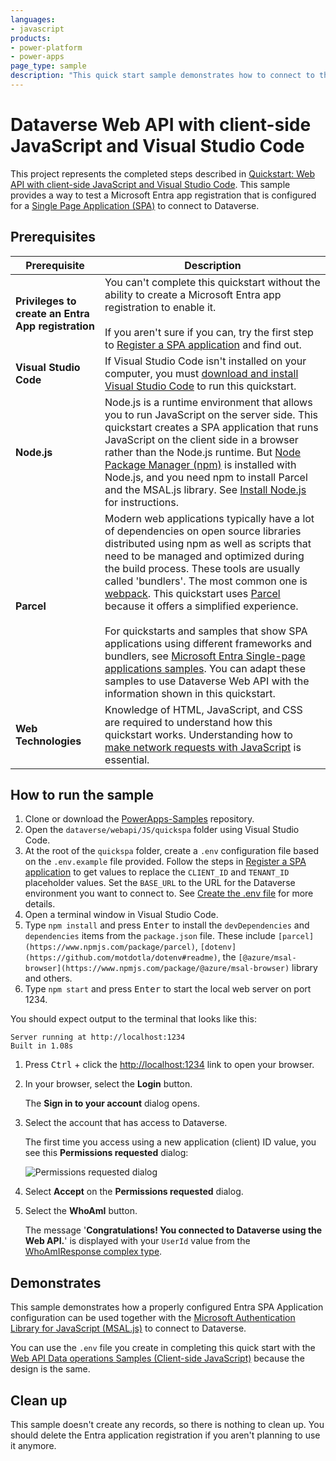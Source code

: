 ```yaml
---
languages:
- javascript
products:
- power-platform
- power-apps
page_type: sample
description: "This quick start sample demonstrates how to connect to the Dataverse Web API using a SPA application."
---
```

# Dataverse Web API with client-side JavaScript and Visual Studio Code

This project represents the completed steps described in [Quickstart: Web API with client-side JavaScript and Visual Studio Code](https://learn.microsoft.com/power-apps/developer/data-platform/webapi/quick-start-js-spa). This sample provides a way to test a Microsoft Entra app registration that is configured for a [Single Page Application (SPA)](https://developer.mozilla.org/docs/Glossary/SPA) to connect to Dataverse.


## Prerequisites

| Prerequisite | Description |
|--------------|-------------|
| **Privileges to create an Entra App registration** | You can't complete this quickstart without the ability to create a Microsoft Entra app registration to enable it.<br /><br /> If you aren't sure if you can, try the first step to [Register a SPA application](https://learn.microsoft.com/power-apps/developer/data-platform/webapi/quick-start-js-spa#register-a-spa-application) and find out. |
| **Visual Studio Code** | If Visual Studio Code isn't installed on your computer, you must [download and install Visual Studio Code](https://code.visualstudio.com/download) to run this quickstart. |
| **Node.js** | Node.js is a runtime environment that allows you to run JavaScript on the server side. This quickstart creates a SPA application that runs JavaScript on the client side in a browser rather than the Node.js runtime. But [Node Package Manager (npm)](https://www.npmjs.com/) is installed with Node.js, and you need npm to install Parcel and the MSAL.js library. See [Install Node.js](https://learn.microsoft.com/power-apps/developer/data-platform/webapi/quick-start-js-spa#install-nodejs) for instructions.|
| **Parcel** | Modern web applications typically have a lot of dependencies on open source libraries distributed using npm as well as scripts that need to be managed and optimized during the build process. These tools are usually called 'bundlers'. The most common one is [webpack](https://webpack.js.org/). This quickstart uses [Parcel](https://parceljs.org/) because it offers a simplified experience. <br /><br />For quickstarts and samples that show SPA applications using different frameworks and bundlers, see [Microsoft Entra Single-page applications samples](https://learn.microsoft.com/entra/identity-platform/sample-v2-code#single-page-applications). You can adapt these samples to use Dataverse Web API with the information shown in this quickstart.|
| **Web Technologies** | Knowledge of HTML, JavaScript, and CSS are required to understand how this quickstart works. Understanding how to [make network requests with JavaScript](https://developer.mozilla.org/docs/Learn_web_development/Core/Scripting/Network_requests) is essential. |


## How to run the sample

1. Clone or download the [PowerApps-Samples](https://github.com/microsoft/PowerApps-Samples) repository.
1. Open the `dataverse/webapi/JS/quickspa` folder using Visual Studio Code.
1. At the root of the `quickspa` folder, create a `.env` configuration file based on the `.env.example` file provided. Follow the steps in [Register a SPA application](https://learn.microsoft.com/power-apps/developer/data-platform/webapi/quick-start-js-spa#register-a-spa-application) to get values to replace the `CLIENT_ID` and `TENANT_ID` placeholder values. Set the `BASE_URL` to the URL for the Dataverse environment you want to connect to. See [Create the .env file](https://learn.microsoft.com/power-apps/developer/data-platform/webapi/quick-start-js-spa#create-the-env-file) for more details.
1. Open a terminal window in Visual Studio Code.
1. Type `npm install` and press <kbd>Enter</kbd> to install the `devDependencies` and `dependencies` items from the `package.json` file. These include `[parcel](https://www.npmjs.com/package/parcel)`, `[dotenv](https://github.com/motdotla/dotenv#readme)`, the `[@azure/msal-browser](https://www.npmjs.com/package/@azure/msal-browser)` library and others.
1. Type `npm start` and press <kbd>Enter</kbd> to start the local web server on port 1234.

 You should expect output to the terminal that looks like this:

   ```
   Server running at http://localhost:1234
   Built in 1.08s
   ```

1. Press <kbd>Ctrl</kbd> + click the [http://localhost:1234](http://localhost:1234) link to open your browser.
1. In your browser, select the **Login** button.

   The **Sign in to your account** dialog opens.

1. Select the account that has access to Dataverse.

   The first time you access using a new application (client) ID value, you see this **Permissions requested** dialog:

   ![Permissions requested dialog](https://learn.microsoft.com/power-apps/developer/data-platform/webapi/media/dataverse-web-api-quickstart-spa-permissions-requested.png)

1. Select **Accept** on the **Permissions requested** dialog.
1. Select the **WhoAmI** button.

   The message '**Congratulations! You connected to Dataverse using the Web API.**' is displayed with your `UserId` value from the [WhoAmIResponse complex type](https://learn.microsoft.com/power-apps/developer/data-platform/webapi/reference/whoamiresponse).

## Demonstrates

This sample demonstrates how a properly configured Entra SPA Application configuration can be used together with the [Microsoft Authentication Library for JavaScript (MSAL.js)](https://learn.microsoft.com/javascript/api/overview/msal-overview) to connect to Dataverse.

You can use the `.env` file you create in completing this quick start with the [Web API Data operations Samples (Client-side JavaScript)](https://learn.microsoft.com/power-apps/developer/data-platform/webapi/web-api-samples-client-side-javascript) because the design is the same.

## Clean up

This sample doesn't create any records, so there is nothing to clean up. You should delete the Entra application registration if you aren't planning to use it anymore.